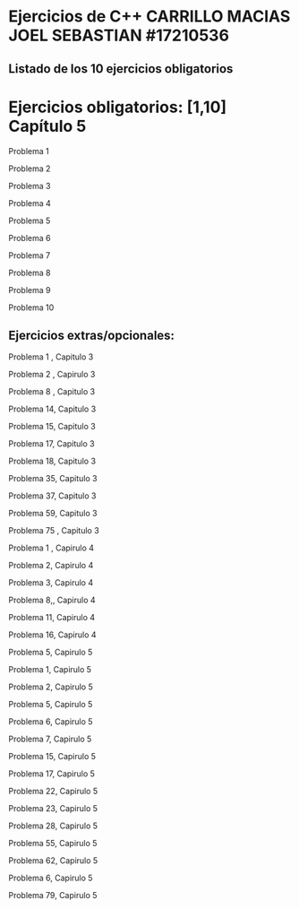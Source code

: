 # Ejercicios de C++ CARRILLO MACIAS JOEL SEBASTIAN #17210536
                   
##  Listado de los 10 ejercicios obligatorios

# Ejercicios obligatorios: [1,10] Capítulo 5

Problema 1

Problema 2

Problema 3

Problema 4

Problema 5

Problema 6

Problema 7

Problema 8

Problema 9

Problema 10

## Ejercicios extras/opcionales:


Problema 1 , Capitulo 3

Problema 2 , Capirulo 3

Problema 8 , Capitulo 3

Problema 14, Capitulo 3

Problema 15, Capitulo 3

Problema 17, Capitulo 3

Problema 18, Capitulo 3

Problema 35, Capitulo 3

Problema 37, Capitulo 3

Problema 59, Capitulo 3

Problema 75 , Capitulo 3

Problema 1 , Capirulo 4

Problema 2, Capirulo 4

Problema 3, Capirulo 4

Problema 8,, Capirulo 4

Problema 11, Capirulo 4

Problema 16, Capirulo 4

Problema 5, Capirulo 5

Problema 1, Capirulo 5

Problema 2, Capirulo 5

Problema 5, Capirulo 5

Problema 6, Capirulo 5

Problema 7, Capirulo 5

Problema 15, Capirulo 5

Problema 17, Capirulo 5

Problema 22, Capirulo 5

Problema 23, Capirulo 5

Problema 28, Capirulo 5

Problema 55, Capirulo 5

Problema 62, Capirulo 5

Problema 6, Capirulo 5

Problema 79, Capirulo 5
